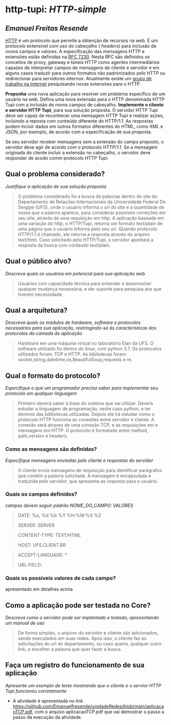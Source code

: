 # http-tupi:  _HTTP-simple_

## _Emanuel Freitas Resende_

 [HTTP](https://developer.mozilla.org/pt-BR/docs/Web/HTTP/Overview) é um protocolo que permite a obtenção de recursos na web. É um protocolo extensível com uso do  cabeçalho ( _headers_) para inclusão de novos campos e valores.  A especificação das mensagens HTTP e extensões estão definidas na [RFC 7230](https://datatracker.ietf.org/doc/html/rfc7230). Nesta RFC são definidos os conceitos de proxy, gateway e túneis HTTP como agentes intermediários capazes de interpretar campos de mensagens de cliente e servidor e em alguns casos traduzir para outros formatos não padronizados pelo HTTP ou redirecionar para servidores internos. Atualmente existe um [grupo de trabalho na Internet](https://httpwg.org/specs/) pesquisando novas extensões para o HTTP. 
 
__Proponha__ uma nova aplicação para resolver um problema específico de um usuário na web. Defina uma nova extensão para o HTTP denominada HTTP Tupi com a inclusão de novos campos de cabeçalho. __Implemente o cliente e servidor HTTP Tupi__, para sua solução proposta. O servidor HTTP Tupi deve ser capaz de reconhecer uma mensagem HTTP Tupi e realizar ações, incluindo a reposta com conteúdo diferente do HTTP/1.1. As respostas podem incluir dados em outros formatos diferentes do HTML, como XML e JSON, por exemplo, de acordo com a especificação de sua proposta.

Se seu servidor receber mensagens sem a extensão do campo proposto, o servidor deve agir de acordo com o protocolo HTTP/1.1. Se a mensagem originada do cliente incluir a extensão no cabeçalho, o servidor deve responder de acodo comm protocolo HTTP Tupi.

## Qual o problema considerado?  
_Justifique a aplicação de sua solução proposta_

> O problema considerado foi a busca de palavras dentro do site do Departamento de Relações Internacionais da Universidade Federal De Sergipe (UFS), onde o usuário informa o url do site e a quantidade de vezes que a palavra aparece, para considerar possiveis correções em seu site, através de uma requisição em http.
A aplicação baseada em uma variação do http, o HTTP/Tupi, retorna um formato text/plain de uma  página que o usuário informa pelo seu url. QUando protocolo HTTP/1.1 é chamado, ele retorna a resposta através do arquivo text/html. Caso solicitado pelo HTTP/Tupi, o servidor apontará a resposta da busca com conteudo text/plain.

## Qual o público alvo?  
_Descreva quais os usuários em potencial para sua aplicação web_

>Usuários com capacidade técnica para entender e desenvolver qualquer mudança necessária, e dar suporte para pesquisa aos que tiverem necessidade.

## Qual a arquitetura?  
_Descreva quais os módulos de hardware, software e protocolos necessários para sua aplicação, restringindo-se às características dos protocolos da camada de aplicação_

> Hardware em uma máquina virtual no laboratório Elan da UFS. O software utilizado foi dentro do linux, com python 3.7. Os protocolos utilizados foram: TCP e HTTP. As bibliotecas foram:
socket,string,datetime,os,BeautifulSoup,requests e re.

## Qual o formato do protocolo?
_Especifique o que um programador precisa saber para implementar seu protocolo em qualquer linguagem_

> Primeiro deverá saber a base do sistema que vai utilizar. Deverá estudar a linguagem de programação, neste caso python, e ter domínio das bibliotecas utilizadas.
Depois ele irá estudar como o protocolo HTTP funciona as conexões entre servidor e cliente. A conexão será atraves de uma conexão TCP, e as requisições em e mensagens em HTTP.
O protocolo é formatado entre method, path,version e headers.

### Como as mensagens são definidas?
_Especifique mensagens enviadas pelo cliente e respostas do servidor_

> O cliente envia mensagens de requisição para identificar parágrafos que contém a palavra solicitada. A mensagem é encapsulada e traduzida pelo servidor, que apresenta as resposta para o usuário.

### Quais os campos definidos?
_campos devem seguir padrão NOME_DO_CAMPO: VALORES_ 

> DATE: %a, %d %b %Y %H:%M:%S %Z

> SERVER: SERVER

> CONTENT-TYPE: TEXT/HTML

> HOST: UFS.CLIENT.BR

> ACCEPT-LANGUAGE: *

> URL-FIELD: <URL>

### Quais os possíveis valores de cada campo?
apresentado em detalhes acima


## Como a aplicação pode ser testada no Core?

_Descreva como o servidor pode ser implantado e testado, apresentando um manual de uso_ 
> De forma simples, o arquivo do servidor e cliente são adicionados, sendo executados em suas redes. Após isso, o cliente faz as solicitações do url do departamento, ou caso queira, qualquer outro link, e escolher a palavra que quer fazer a busca.

## Faça um registro do funcionamento de sua aplicação 
_Apresente um exemplo de teste mostrando que o cliente e o servior  HTTP Tupi funcionou corretamente_
- A atividade é apresentada no link https://github.com/Emanuelfresende/unidadeRedes/blob/main/aplicacaoTCP.pdf, com o arquivo aplicacaoTCP.pdf que vai demostrar o passo a passo da execução da atividade.
